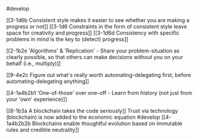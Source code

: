 #develop 

[[3-1d6b Consistent style makes it easier to see whether you are making a progress or not]]
	[[3-1d6 Constraints in the form of consistent style leave space for creativity and progress]]
		[[3-1d6d Consistency with specific problems in mind is the key to (detect) progress]]

[[2-1b2e 'Algorithms' & 'Replication' - Share your problem-situation as clearly possible, so that others can make decisions without you on your behalf (i.e., multiply)]]

[[9-4e2c Figure out what's really worth automating-delegating first, before automating-delegating anything]]

[[4-1a4b2b1 'One-of-those' over one-off - Learn from history (not just from your 'own' experience)]]

[[8-1b3a A blockchain takes the code seriously]]
	Trust via technology (blockchain) is now added to the economic equation #develop 
		[[4-1a4b2b2b Blockchains enable thoughtful evolution based on immutable rules and credible neutrality]]